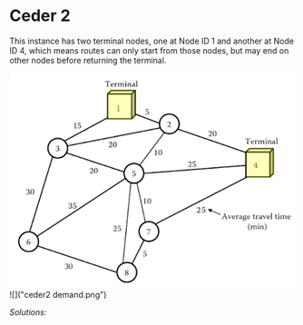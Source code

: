 # Ceder 2

This instance has two terminal nodes, one at Node ID 1 and another at Node ID 4, which means routes can only start from those nodes, but may end on other nodes before returning the terminal.

![](ceder2.png)
![]("ceder2 demand.png")

*Solutions:*
